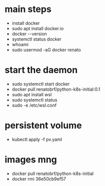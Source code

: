 # main steps
- install docker
- sudo apt install docker.io
- docker --version
- systemctl status docker
- whoami
- sudo usermod -aG docker renato

# start the daemon
- sudo systemctl start docker
- docker pull renatobrf/python-k8s-initial:0.1
- sudo apt install wsl
- sudo systemctl status
- sudo -e /etc/wsl.conf

# persistent volume
- kubectl apply -f pv.yaml

# images mng
- docker pull renatobrf/python-k8s-initial
- docker rmi 36e50cb9ef57
